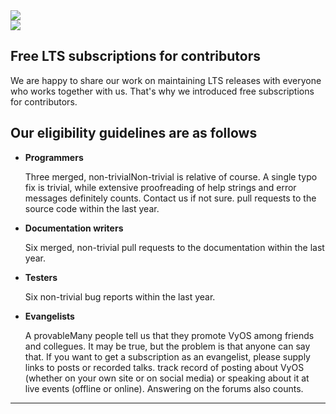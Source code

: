 <div class='contributor-subs-page'>
  <section class='banner'>
    <div class='containerCustom'>
      <div class='left-shape'>
        <img src='/img/global/shape-left.svg' />
      </div>
      <div class='right-shape'>
        <img src='/img/global/shape-right.svg' />
      </div>

  <div class='banner-div'>

  # Free LTS subscriptions for contributors

  We are happy to share our work on maintaining LTS releases with everyone who works together with us.
  That's why we introduced free subscriptions for contributors.

  </div>

  </div>
  </section>

  <section class='content-section'>
    <div class='content-div'>
      <div class='guidelines'>

  ## Our eligibility guidelines are as follows

  - **Programmers**

    Three merged, non-trivial<fn id="non-trivial">Non-trivial is relative of course. A single typo fix is trivial, while extensive proofreading of help strings and error messages definitely counts. Contact us if not sure.</fn> pull requests to the source code within the last year.

  - **Documentation writers**

    Six merged, non-trivial pull requests to the documentation within the last year.

  - **Testers**

    Six non-trivial bug reports within the last year.

  - **Evangelists**

    A provable<fn id="evangelists">Many people tell us that they promote VyOS among friends and collegues. It may be true, but the problem is that anyone can say that. If you want to get a subscription as an evangelist, please supply links to posts or recorded talks.</fn> track record of posting about VyOS (whether on your own site or on social media) or speaking about it at live events (offline or online). Answering on the forums also counts.

  </div>
  </div>
  </section>


  <section class='form'>
    <div class='containerCustom'>
      <div id="application-form" class='application-form'>

<script charset="utf-8" type="text/javascript" src="//js.hsforms.net/forms/v2.js"></script>
<script>
    hbspt.forms.create({
    region: "na1",
    portalId: "4129050",
    formId: "3c2d93a2-e9a9-49b8-b493-38369aa9cca5"
  });
</script>

  </div>

  <hr>

  <div id="footnotes"></div>

  </div>

  </section>

</div>
